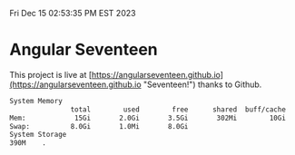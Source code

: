 Fri Dec 15 02:53:35 PM EST 2023

# Angular Seventeen


This project is live at [https://angularseventeen.github.io](https://angularseventeen.github.io "Seventeen!") thanks to Github.

```bash
System Memory
               total        used        free      shared  buff/cache   available
Mem:            15Gi       2.0Gi       3.5Gi       302Mi        10Gi        13Gi
Swap:          8.0Gi       1.0Mi       8.0Gi
System Storage
390M	.
```
```bash
